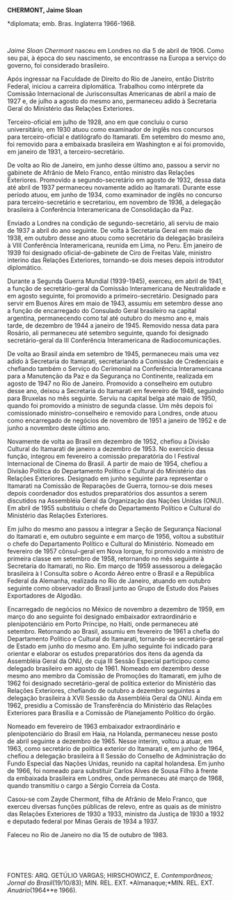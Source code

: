 **CHERMONT, Jaime Sloan**

\*diplomata; emb. Bras. Inglaterra 1966-1968.

 

*Jaime Sloan Chermont* nasceu em Londres no dia 5 de abril de 1906. Como
seu pai, à época do seu nascimento, se encontrasse na Europa a serviço
do governo, foi considerado brasileiro.

Após ingressar na Faculdade de Direito do Rio de Janeiro, então Distrito
Federal, iniciou a carreira diplomática. Trabalhou como intérprete da
Comissão Internacional de Jurisconsultas Americanas de abril a maio de
1927 e, de julho a agosto do mesmo ano, permaneceu adido à Secretaria
Geral do Ministério das Relações Exteriores.

Terceiro-oficial em julho de 1928, ano em que concluiu o curso
universitário, em 1930 atuou como examinador de inglês nos concursos
para terceiro-oficial e datilógrafo do Itamarati. Em setembro do mesmo
ano, foi removido para a embaixada brasileira em Washington e aí foi
promovido, em janeiro de 1931, a terceiro-secretário.

De volta ao Rio de Janeiro, em junho desse último ano, passou a servir
no gabinete de Afrânio de Melo Franco, então ministro das Relações
Exteriores. Promovido a segundo-secretário em agosto de 1932, dessa data
até abril de 1937 permaneceu novamente adido ao Itamarati. Durante esse
período atuou, em junho de 1934, como examinador de inglês no concurso
para terceiro-secretário e secretariou, em novembro de 1936, a delegação
brasileira à Conferência Interamericana de Consolidação da Paz.

Enviado a Londres na condição de segundo-secretário, ali serviu de maio
de 1937 a abril do ano seguinte. De volta à Secretaria Geral em maio de
1938, em outubro desse ano atuou como secretário da delegação brasileira
à VIII Conferência Interamericana, reunida em Lima, no Peru. Em janeiro
de 1939 foi designado oficial-de-gabinete de Ciro de Freitas Vale,
ministro interino das Relações Exteriores, tornando-se dois meses depois
introdutor diplomático.

Durante a Segunda Guerra Mundial (1939-1945), exerceu, em abril de 1941,
a função de secretário-geral da Comissão lnteramericana de Neutralidade
e em agosto seguinte, foi promovido a primeiro-secretário. Designado
para servir em Buenos Aires em maio de 1943, assumiu em setembro desse
ano a função de encarregado do Consulado Geral brasileiro na capital
argentina, permanecendo como tal até outubro do mesmo ano e, mais tarde,
de dezembro de 1944 a janeiro de 1945. Removido nessa data para Rosário,
ali permaneceu até setembro seguinte, quando foi designado
secretário-geral da III Conferência Interamericana de Radiocomunicações.

De volta ao Brasil ainda em setembro de 1945, permaneceu mais uma vez
adido à Secretaria do Itamarati, secretariando a Comissão de Credenciais
e chefiando também o Serviço do Cerimonial na Conferência Interamericana
para a Manutenção da Paz e da Segurança no Continente, realizada em
agosto de 1947 no Rio de Janeiro. Promovido a conselheiro em outubro
desse ano, deixou a Secretaria do Itamarati em fevereiro de 1948,
seguindo para Bruxelas no mês seguinte. Serviu na capital belga até maio
de 1950, quando foi promovido a ministro de segunda classe. Um mês
depois foi comissionado ministro-conselheiro e removido para Londres,
onde atuou como encarregado de negócios de novembro de 1951 a janeiro de
1952 e de junho a novembro deste último ano.

Novamente de volta ao Brasil em dezembro de 1952, chefiou a Divisão
Cultural do Itamarati de janeiro a dezembro de 1953. No exercício dessa
função, integrou em fevereiro a comissão preparatória do I Festival
Internacional de Cinema do Brasil. A partir de maio de 1954, chefiou a
Divisão Política do Departamento Político e Cultural do Ministério das
Relações Exteriores. Designado em junho seguinte para representar o
Itamarati na Comissão de Reparações de Guerra, tornou-se dois meses
depois coordenador dos estudos preparatórios dos assuntos a serem
discutidos na Assembléia Geral da Organização das Nações Unidas (ONU).
Em abril de 1955 substituiu o chefe do Departamento Político e Cultural
do Ministério das Relações Exteriores.

Em julho do mesmo ano passou a integrar a Seção de Segurança Nacional do
Itamarati e, em outubro seguinte e em março de 1956, voltou a substituir
o chefe do Departamento Político e Cultural do Ministério. Nomeado em
fevereiro de 1957 cônsul-geral em Nova Iorque, foi promovido a ministro
de primeira classe em setembro de 1958, retornando no mês seguinte à
Secretaria do Itamarati, no Rio. Em março de 1959 assessorou a delegação
brasileira à I Consulta sobre o Acordo Aéreo entre o Brasil e a
República Federal da Alemanha, realizada no Rio de Janeiro, atuando em
outubro seguinte como observador do Brasil junto ao Grupo de Estudo dos
Países Exportadores de Algodão.

Encarregado de negócios no México de novembro a dezembro de 1959, em
março do ano seguinte foi designado embaixador extraordinário e
plenipotenciário em Porto Príncipe, no Haiti, onde permaneceu até
setembro. Retornando ao Brasil, assumiu em fevereiro de 1961 a chefia do
Departamento Político e Cultural do Itamarati, tornando-se
secretário-geral de Estado em junho do mesmo ano. Em julho seguinte foi
indicado para orientar e elaborar os estudos preparatórios dos itens da
agenda da Assembléia Geral da ONU, de cuja III Sessão Especial
participou como delegado brasileiro em agosto de 1961. Nomeado em
dezembro desse mesmo ano membro da Comissão de Promoções do Itamarati,
em julho de 1962 foi designado secretário-geral de política exterior do
Ministério das Relações Exteriores, chefiando de outubro a dezembro
seguintes a delegação brasileira à XVII Sessão da Assembléia Geral da
ONU. Ainda em 1962, presidiu a Comissão de Transferência do Ministério
das Relações Exteriores para Brasília e a Comissão de Planejamento
Político do órgão.

Nomeado em fevereiro de 1963 embaixador extraordinário e
plenipotenciário do Brasil em Haia, na Holanda, permaneceu nesse posto
de abril seguinte a dezembro de 1965. Nesse ínterim, voltou a atuar, em
1963, como secretário de política exterior do Itamarati e, em junho de
1964, chefiou a delegação brasileira à II Sessão do Conselho de
Administração do Fundo Especial das Nações Unidas, reunido na capital
holandesa. Em junho de 1966, foi nomeado para substituir Carlos Alves de
Sousa Filho à frente da embaixada brasileira em Londres, onde permaneceu
até março de 1968, quando transmitiu o cargo a Sérgio Correia da Costa.

Casou-se com Zayde Chermont, filha de Afrânio de Melo Franco, que
exerceu diversas funções públicas de relevo, entre as quais as de
ministro das Relações Exteriores de 1930 a 1933, ministro da Justiça de
1930 a 1932 e deputado federal por Minas Gerais de 1934 a 1937.

Faleceu no Rio de Janeiro no dia 15 de outubro de 1983.

 

 

FONTES: ARQ. GETÚLIO VARGAS; HIRSCHOWICZ, E. *Contemporâneos; Jornal*
*do Brasil*(19/10/83); MIN. REL. EXT. *Almanaque;*MIN. REL. EXT.
*Anuário*(1964**e 1966).

 
